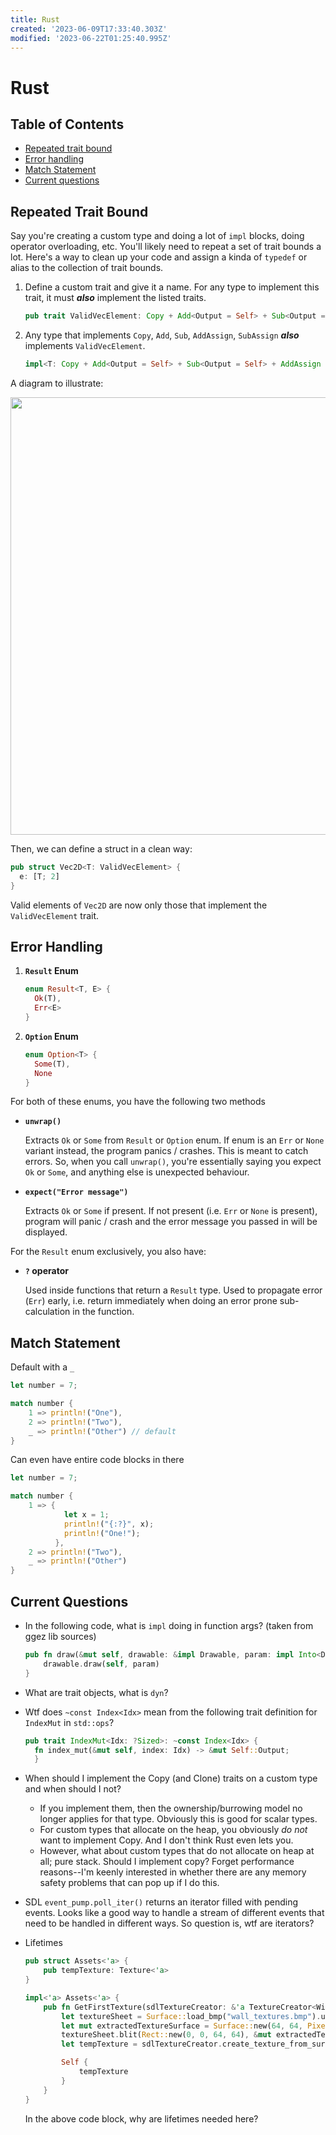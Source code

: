 ```yaml
---
title: Rust
created: '2023-06-09T17:33:40.303Z'
modified: '2023-06-22T01:25:40.995Z'
---
```


# Rust

## Table of Contents
- [Repeated trait bound](#repeated_trait_bound)
- [Error handling](#error_handling)
- [Match Statement](#match_statement)
- [Current questions](#current_questions)

<a name="repeated_trait_bound"/>

## Repeated Trait Bound
Say you're creating a custom type and doing a lot of `impl` blocks, doing operator overloading, etc. You'll likely need to repeat a set of trait bounds a lot. Here's a way to clean up your code and assign a kinda of `typedef` or alias to the collection of trait bounds.

1. Define a custom trait and give it a name. For any type to implement this trait, it must _**also**_ implement the listed traits.

      ``` rust
      pub trait ValidVecElement: Copy + Add<Output = Self> + Sub<Output = Self> + AddAssign + SubAssign {}
      ```
2. Any type that implements `Copy`, `Add`, `Sub`, `AddAssign`, `SubAssign` _**also**_ implements `ValidVecElement`.
      
      ``` rust
      impl<T: Copy + Add<Output = Self> + Sub<Output = Self> + AddAssign + SubAssign> ValidVecElement for T {}
      ```
A diagram to illustrate:

<img src="https://github.com/e6quisitory/wolf3d-clone/assets/25702188/2fb7c69d-e3e3-4088-8386-e7db2486dced" width = 700/>

Then, we can define a struct in a clean way:

``` rust
pub struct Vec2D<T: ValidVecElement> {
  e: [T; 2]
}
```
Valid elements of `Vec2D` are now only those that implement the `ValidVecElement` trait.

<a name="error_handling"/>

## Error Handling
1. **`Result` Enum**

    ``` rust
    enum Result<T, E> {
      Ok(T),
      Err<E>
    }
    ```

2. **`Option` Enum**

    ``` rust
    enum Option<T> {
      Some(T),
      None
    }
    ```

For both of these enums, you have the following two methods

  - **`unwrap()`**

    Extracts `Ok` or `Some` from `Result` or `Option` enum. If enum is an `Err` or `None` variant instead, the program panics / crashes. This is meant to catch errors.
    So, when you call `unwrap()`, you're essentially saying you expect `Ok` or `Some`, and anything else is unexpected behaviour.
  
  - **`expect("Error message")`**

    Extracts `Ok` or `Some` if present. If not present (i.e. `Err` or `None` is present), program will panic / crash and the error message you passed in will be displayed.

For the `Result` enum exclusively, you also have:

  - **`?` operator**

    Used inside functions that return a `Result` type. Used to propagate error (`Err`) early, i.e. return immediately when doing an error prone sub-calculation in the function.

<a name="match_statement"/>

## Match Statement

Default with a `_`
``` rust
let number = 7;

match number {
    1 => println!("One"),
    2 => println!("Two"),
    _ => println!("Other") // default
}
```

Can even have entire code blocks in there
``` rust
let number = 7;

match number {
    1 => {
            let x = 1;
            println!("{:?}", x);
            println!("One!");
          },
    2 => println!("Two"),
    _ => println!("Other")
}
```


<a name="current_questions"/>

## Current Questions

- In the following code, what is `impl` doing in function args? (taken from ggez lib sources)

  ``` rust
  pub fn draw(&mut self, drawable: &impl Drawable, param: impl Into<DrawParam>) {
      drawable.draw(self, param)
  }
  ```

- What are trait objects, what is `dyn`?

- Wtf does `~const Index<Idx>` mean from the following trait definition for `IndexMut` in `std::ops`?

  ``` rust
  pub trait IndexMut<Idx: ?Sized>: ~const Index<Idx> {
    fn index_mut(&mut self, index: Idx) -> &mut Self::Output;
    }
  ```
- When should I implement the Copy (and Clone) traits on a custom type and when should I not?
    - If you implement them, then the ownership/burrowing model no longer applies for that type. Obviously this is good for scalar types.
    - For custom types that allocate on the heap, you obviously _do not_ want to implement Copy. And I don't think Rust even lets you.
    - However, what about custom types that do not allocate on heap at all; pure stack. Should I implement copy? Forget performance reasons--I'm keenly interested in whether there are any memory safety problems that can pop up if I do this.

- SDL `event_pump.poll_iter()` returns an iterator filled with pending events. Looks like a good way to handle a stream of different events that need to be handled in different ways. So question is, wtf are iterators?

- Lifetimes

  ``` rust
  pub struct Assets<'a> {
      pub tempTexture: Texture<'a>
  }

  impl<'a> Assets<'a> {
      pub fn GetFirstTexture(sdlTextureCreator: &'a TextureCreator<WindowContext>) -> Self {
          let textureSheet = Surface::load_bmp("wall_textures.bmp").unwrap();
          let mut extractedTextureSurface = Surface::new(64, 64, PixelFormatEnum::ARGB8888).unwrap();
          textureSheet.blit(Rect::new(0, 0, 64, 64), &mut extractedTextureSurface, Rect::new(0, 0, 64, 64));
          let tempTexture = sdlTextureCreator.create_texture_from_surface(&extractedTextureSurface).unwrap();

          Self {
              tempTexture
          }
      }
  }
  ```
  In the above code block, why are lifetimes needed here?

  

